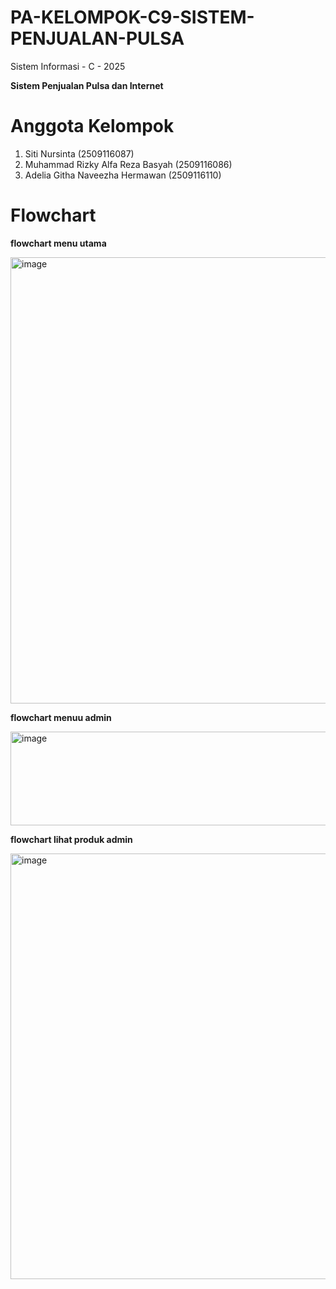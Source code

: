 # PA-KELOMPOK-C9-SISTEM-PENJUALAN-PULSA
Sistem Informasi - C - 2025

**Sistem Penjualan Pulsa dan Internet**

# Anggota Kelompok
1. Siti Nursinta (2509116087)
2. Muhammad Rizky Alfa Reza Basyah (2509116086)
3. Adelia Githa Naveezha Hermawan (2509116110)

# Flowchart
**flowchart menu utama**

<img width="833" height="714" alt="image" src="https://github.com/user-attachments/assets/69e38038-cda1-4330-aa27-599904345ee4" />


**flowchart menuu admin**

<img width="833" height="150" alt="image" src="https://github.com/user-attachments/assets/c532ef85-16c9-4f43-81e7-e4d5044d7dcf" />

**flowchart lihat produk admin**

<img width="833" height="681" alt="image" src="https://github.com/user-attachments/assets/00900d5e-43ef-4af8-ae6d-b737d26bb237" />








